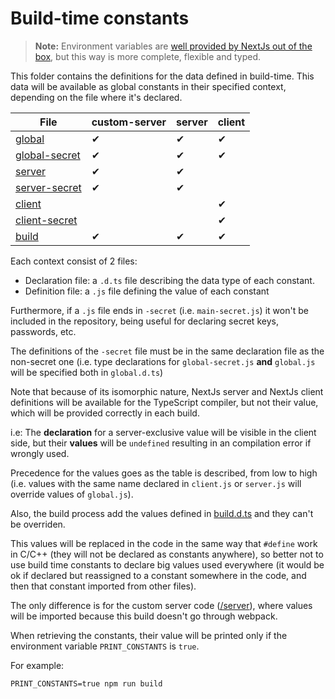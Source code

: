 # Build-time constants

> **Note:** Environment variables are [well provided by NextJs out of the box](https://nextjs.org/docs/basic-features/environment-variables), but this way is more complete, flexible and typed.

This folder contains the definitions for the data defined in build-time. This data will be available as global constants in their specified context, depending on the file where it's declared.

| File                                | custom-server | server | client |
| ----------------------------------- | ------------- | ------ | ------ |
| [global](./global.js)               | ✔             | ✔      | ✔      |
| [global-secret](./global-secret.js) | ✔             | ✔      | ✔      |
| [server](./server.js)               | ✔             | ✔      |        |
| [server-secret](./server-secret.js) | ✔             | ✔      |        |
| [client](./client.js)               |               |        | ✔      |
| [client-secret](./client-secret.js) |               |        | ✔      |
| [build](./build.d.ts)               | ✔             | ✔      | ✔      |

Each context consist of 2 files:

- Declaration file: a `.d.ts` file describing the data type of each constant.
- Definition file: a `.js` file defining the value of each constant

Furthermore, if a `.js` file ends in `-secret` (i.e. `main-secret.js`) it won't be included in the repository, being useful for declaring secret keys, passwords, etc.

The definitions of the `-secret` file must be in the same declaration file as the non-secret one (i.e. type declarations for `global-secret.js` **and** `global.js` will be specified both in `global.d.ts`)

Note that because of its isomorphic nature, NextJs server and NextJs client definitions will be available for the TypeScript compiler, but not their value, which will be provided correctly in each build.

i.e: The **declaration** for a server-exclusive value will be visible in the client side, but their **values** will be `undefined` resulting in an compilation error if wrongly used.

Precedence for the values goes as the table is described, from low to high (i.e. values with the same name declared in `client.js` or `server.js` will override values of `global.js`).

Also, the build process add the values defined in [build.d.ts](./build.d.ts) and they can't be overriden.

This values will be replaced in the code in the same way that `#define` work in C/C++ (they will not be declared as constants anywhere), so better not to use build time constants to declare big values used everywhere (it would be ok if declared but reassigned to a constant somewhere in the code, and then that constant imported from other files).

The only difference is for the custom server code ([/server](../server)), where values will be imported because this build doesn't go through webpack.

When retrieving the constants, their value will be printed only if the environment variable `PRINT_CONSTANTS` is `true`.

For example:

```
PRINT_CONSTANTS=true npm run build
```
